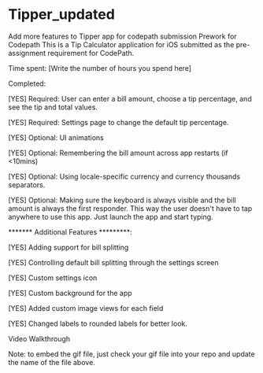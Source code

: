 # Tipper_updated
Add more features to Tipper app for codepath submission
Prework for Codepath This is a Tip Calculator application for iOS submitted as the pre-assignment requirement for CodePath.

Time spent: [Write the number of hours you spend here]

Completed:

[YES] Required: User can enter a bill amount, choose a tip percentage, and see the tip and total values.

[YES] Required: Settings page to change the default tip percentage.

[YES] Optional: UI animations

[YES] Optional: Remembering the bill amount across app restarts (if <10mins)

[YES] Optional: Using locale-specific currency and currency thousands separators.

[YES] Optional: Making sure the keyboard is always visible and the bill amount is always the first responder. This way the user doesn't have to tap anywhere to use this app. Just launch the app and start typing.


******* Additional Features *********:

[YES] Adding support for bill splitting

[YES] Controlling default bill splitting through the settings screen

[YES] Custom settings icon

[YES] Custom background for the app

[YES] Added custom image views for each field

[YES] Changed labels to rounded labels for better look. 


Video Walkthrough

Note: to embed the gif file, just check your gif file into your repo and update the name of the file above.
